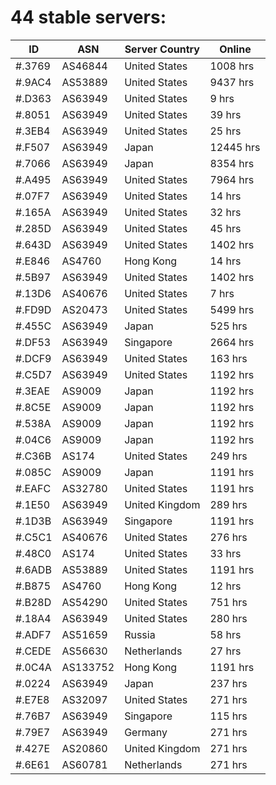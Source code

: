 # 44 stable servers:

| ID | ASN | Server Country | Online |
| ------ | ------ | ------ | ------ |
| #.3769 | AS46844 | United States | 1008 hrs |
| #.9AC4 | AS53889 | United States | 9437 hrs |
| #.D363 | AS63949 | United States | 9 hrs |
| #.8051 | AS63949 | United States | 39 hrs |
| #.3EB4 | AS63949 | United States | 25 hrs |
| #.F507 | AS63949 | Japan | 12445 hrs |
| #.7066 | AS63949 | Japan | 8354 hrs |
| #.A495 | AS63949 | United States | 7964 hrs |
| #.07F7 | AS63949 | United States | 14 hrs |
| #.165A | AS63949 | United States | 32 hrs |
| #.285D | AS63949 | United States | 45 hrs |
| #.643D | AS63949 | United States | 1402 hrs |
| #.E846 | AS4760 | Hong Kong | 14 hrs |
| #.5B97 | AS63949 | United States | 1402 hrs |
| #.13D6 | AS40676 | United States | 7 hrs |
| #.FD9D | AS20473 | United States | 5499 hrs |
| #.455C | AS63949 | Japan | 525 hrs |
| #.DF53 | AS63949 | Singapore | 2664 hrs |
| #.DCF9 | AS63949 | United States | 163 hrs |
| #.C5D7 | AS63949 | United States | 1192 hrs |
| #.3EAE | AS9009 | Japan | 1192 hrs |
| #.8C5E | AS9009 | Japan | 1192 hrs |
| #.538A | AS9009 | Japan | 1192 hrs |
| #.04C6 | AS9009 | Japan | 1192 hrs |
| #.C36B | AS174 | United States | 249 hrs |
| #.085C | AS9009 | Japan | 1191 hrs |
| #.EAFC | AS32780 | United States | 1191 hrs |
| #.1E50 | AS63949 | United Kingdom | 289 hrs |
| #.1D3B | AS63949 | Singapore | 1191 hrs |
| #.C5C1 | AS40676 | United States | 276 hrs |
| #.48C0 | AS174 | United States | 33 hrs |
| #.6ADB | AS53889 | United States | 1191 hrs |
| #.B875 | AS4760 | Hong Kong | 12 hrs |
| #.B28D | AS54290 | United States | 751 hrs |
| #.18A4 | AS63949 | United States | 280 hrs |
| #.ADF7 | AS51659 | Russia | 58 hrs |
| #.CEDE | AS56630 | Netherlands | 27 hrs |
| #.0C4A | AS133752 | Hong Kong | 1191 hrs |
| #.0224 | AS63949 | Japan | 237 hrs |
| #.E7E8 | AS32097 | United States | 271 hrs |
| #.76B7 | AS63949 | Singapore | 115 hrs |
| #.79E7 | AS63949 | Germany | 271 hrs |
| #.427E | AS20860 | United Kingdom | 271 hrs |
| #.6E61 | AS60781 | Netherlands | 271 hrs |

